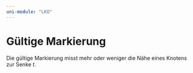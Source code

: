 ```yaml
---
uni-module: "LKO"
---
```


# Gültige Markierung

Die gültige Markierung misst mehr oder weniger die Nähe eines Knotens zur Senke $t$.

